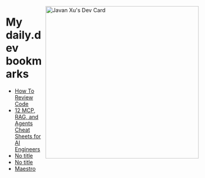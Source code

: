 
<a href="https://app.daily.dev/JavanXU"><img align="right" src="https://api.daily.dev/devcards/e45a150971844cd6959a94bb94e861ea.png?r=quw" width="400" alt="Javan Xu's Dev Card"/></a>

# My daily.dev bookmarks
<!-- daily.dev BOOKMARKS:START -->
- [How To Review Code](https://app.daily.dev/posts/f5XYmFz7V?utm_source=rss&utm_medium=bookmarks&utm_campaign=6ueXw3FRNQzpNtewCDbI6)
- [12 MCP, RAG, and Agents Cheat Sheets for AI Engineers](https://app.daily.dev/posts/VyzWcONxf?utm_source=rss&utm_medium=bookmarks&utm_campaign=6ueXw3FRNQzpNtewCDbI6)
- [No title](https://app.daily.dev/posts/ICueCqYOF?utm_source=rss&utm_medium=bookmarks&utm_campaign=6ueXw3FRNQzpNtewCDbI6)
- [No title](https://app.daily.dev/posts/lkLk5rG03?utm_source=rss&utm_medium=bookmarks&utm_campaign=6ueXw3FRNQzpNtewCDbI6)
- [Maestro](https://app.daily.dev/posts/AZtNE232r?utm_source=rss&utm_medium=bookmarks&utm_campaign=6ueXw3FRNQzpNtewCDbI6)
<!-- daily.dev BOOKMARKS:END -->
